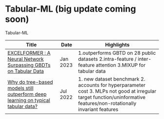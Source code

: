 # Tabular-ML (big update coming soon)
Tabular-ML

| Title  | Date | Highlights |
| ------------- | ------------- | ------------- |
| <a href="https://arxiv.org/pdf/2301.02819.pdf">EXCELFORMER : A Neural Network Surpassing GBDTs on Tabular Data</a> | Jan 2023 | 1.outperforms GBTD on 28 public datasets 2.intra-feature / inter-feature attention 3.MIXUP for tabular data |
| <a href="https://arxiv.org/pdf/2207.08815.pdf">Why do tree-based models still outperform deep learning on typical tabular data?</a> | Jul 2022 | 1. new dataset benchmark 2. accounts for hyperparameter cost 3. MLPs not good at irregular target function/uninformative features/non-rotationally invariant features |
